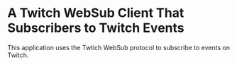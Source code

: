 # A Twitch WebSub Client That Subscribers to Twitch Events
This application uses the Twtich WebSub protocol to subscribe to events on Twitch.